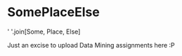 # SomePlaceElse
' '.join[Some, Place, Else]

Just an excise to upload Data Mining assignments here :P
